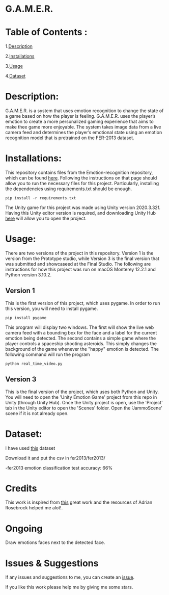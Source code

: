 # G.A.M.E.R.
# Table of Contents :
1.[Description](#p1)

2.[Installations](#p2)

3.[Usage](#p3)

4.[Dataset](#p4)


<a id="p1"></a> 
# Description:

G.A.M.E.R. is a system that uses emotion recognition to change the state of a game based on how the player is feeling. G.A.M.E.R. uses the player’s emotion to create a more personalized gaming experience that aims to make thee game more enjoyable. The system takes image data from a live camera feed and determines the player’s emotional state using an emotion recognition model that is pretrained on the FER-2013 dataset. 

<a id="p2"></a> 
# Installations:

This repository contains files from the Emotion-recognition repository, which can be found [here](https://github.com/omar178/Emotion-recognition). Following the instructions on that page should allow you to run the necessary files for this project. Particularly, installing the dependencies using requirements.txt should be enough.

```shell
pip install -r requirements.txt
```

The Unity game for this project was made using Unity version 2020.3.32f. Having this Unity editor version is required, and downloading Unity Hub [here](https://unity3d.com/get-unity/download) will allow you to open the project. 

<a id="p3"></a> 
# Usage:

There are two versions of the project in this repository. Version 1 is the version from the Prototype studio, while Version 3 is the final version that was submitted and showcaseed at the Final Studio. The following are instructions for how this project was run on macOS Monterey 12.2.1 and Python version 3.10.2.

## Version 1

This is the first version of this project, which uses pygame. In order to run this version, you will need to install pygame.

```shell
pip install pygame
```

This program will display two windows. The first will show the live web camera feed with a bounding box for the face and a label for the current emotion being detected. The second contains a simple game where the player controls a spaceship shooting asteroids. This simply changes the background of the game whenever the "happy" emotion is detected. The following command will run the program

```shell
python real_time_video.py
```

## Version 3

This is the final version of the project, which uses both Python and Unity. You will need to open the 'Unity Emotion Game' project from this repo in Unity (through Unity Hub). Once the Unity project is open, use the 'Project' tab in the Unity editor to open the 'Scenes' folder. Open the 'JammoScene' scene if it is not already open. 

<a id="p4"></a> 
# Dataset:

I have used [this](https://www.kaggle.com/c/3364/download-all) dataset

Download it and put the csv in fer2013/fer2013/

-fer2013 emotion classification test accuracy: 66%


# Credits
This work is inspired from [this](https://github.com/oarriaga/face_classification) great work and the resources of Adrian Rosebrock helped me alot!.

# Ongoing 
Draw emotions faces next to the detected face.

# Issues & Suggestions

If any issues and suggestions to me, you can create an [issue](https://github.com/omar178/Emotion-recognition/issues).

If you like this work please help me by giving me some stars.
